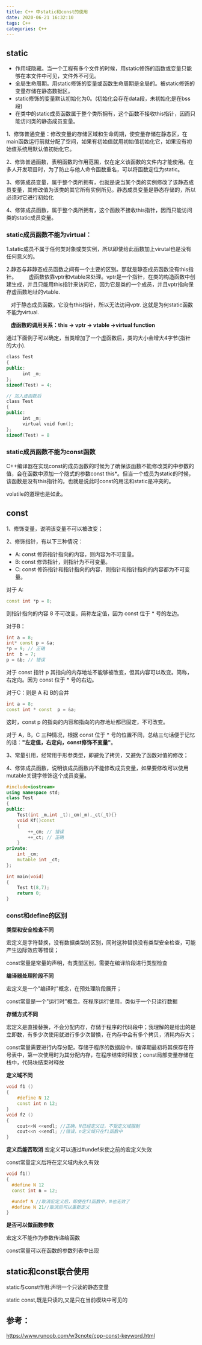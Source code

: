 ```yaml
---
title: C++ 中static和const的使用
date: 2020-06-21 16:32:10
tags: C++
categories: C++
---
```

## static
- 作用域隐藏。当一个工程有多个文件的时候，用static修饰的函数或变量只能够在本文件中可见，文件外不可见。
- 全局生命周期。用static修饰的变量或函数生命周期是全局的。被static修饰的变量存储在静态数据区。
- static修饰的变量默认初始化为0。(初始化会存在data段，未初始化是在bss段)
- 在类中的static成员函数属于整个类所拥有，这个函数不接收this指针，因而只能访问类的静态成员变量。
<!--more-->
1、修饰普通变量：修改变量的存储区域和生命周期，使变量存储在静态区，在main函数运行前就分配了空间，如果有初始值就用初始值初始化它，如果没有初始值系统用默认值初始化它。

2、修饰普通函数，表明函数的作用范围，仅在定义该函数的文件内才能使用。在多人开发项目时，为了防止与他人命令函数重名，可以将函数定位为static。

3、修饰成员变量，属于整个类所拥有，也就是说当某个类的实例修改了该静态成员变量，其修改值为该类的其它所有实例所见。静态成员变量是静态存储的，所以必须对它进行初始化

4、修饰成员函数，属于整个类所拥有，这个函数不接收this指针，因而只能访问类的static成员变量。

### static成员函数不能为virtual：
1.static成员不属于任何类对象或类实例，所以即使给此函数加上virutal也是没有任何意义的。

2.静态与非静态成员函数之间有一个主要的区别。那就是静态成员函数没有this指针。
   
   虚函数依靠vptr和vtable来处理。vptr是一个指针，在类的构造函数中创建生成，并且只能用this指针来访问它，因为它是类的一个成员，并且vptr指向保存虚函数地址的vtable.

   对于静态成员函数，它没有this指针，所以无法访问vptr. 这就是为何static函数不能为virtual.

   **虚函数的调用关系：this -> vptr -> vtable ->virtual function**

通过下面例子可以确定，当类增加了一个虚函数后，类的大小会增大4字节(指针的大小).

```c++
class Test
{
public:
      int _m;
};
sizeof(Test) = 4;

// 加入虚函数后
class Test
{
public:
      int _m;
      virtual void fun();
};
sizeof(Test) = 8
```

### static成员函数不能为const函数
C++编译器在实现const的成员函数的时候为了确保该函数不能修改类的中参数的值，会在函数中添加一个隐式的参数const this*。但当一个成员为static的时候，该函数是没有this指针的。也就是说此时const的用法和static是冲突的。

volatile的道理也是如此。

## const
1、修饰变量，说明该变量不可以被改变；

2、修饰指针，有以下三种情况：
- A: const 修饰指针指向的内容，则内容为不可变量。
- B: const 修饰指针，则指针为不可变量。
- C: const 修饰指针和指针指向的内容，则指针和指针指向的内容都为不可变量。

对于 A:
```c++
const int *p = 8;
```
则指针指向的内容 8 不可改变。简称左定值，因为 const 位于 * 号的左边。

对于B：
```c++
int a = 8;
int* const p = &a;
*p = 9; // 正确
int  b = 7;
p = &b; // 错误
```
对于 const 指针 p 其指向的内存地址不能够被改变，但其内容可以改变。简称，右定向。因为 const 位于 * 号的右边。

对于C：则是 A 和 B的合并
```c++
int a = 8;
const int * const  p = &a;
```

这时，const p 的指向的内容和指向的内存地址都已固定，不可改变。

对于 A，B，C 三种情况，根据 const 位于 * 号的位置不同，总结三句话便于记忆的话：**"左定值，右定向，const修饰不变量"**。

3、常量引用，经常用于形参类型，即避免了拷贝，又避免了函数对值的修改；

4、修饰成员函数，说明该成员函数内不能修改成员变量，如果要修改可以使用mutable关键字修饰这个成员变量。
```c++
#include<iostream>
using namespace std;
class Test
{
public:
    Test(int _m,int _t):_cm(_m),_ct(_t){}
    void Kf()const
    {
        ++_cm; // 错误
        ++_ct; // 正确
    }
private:
    int _cm;
    mutable int _ct;
};
 
int main(void)
{
    Test t(8,7);
    return 0;
}
```

### const和define的区别

**类型和安全检查不同**

宏定义是字符替换，没有数据类型的区别，同时这种替换没有类型安全检查，可能产生边际效应等错误；

const常量是常量的声明，有类型区别，需要在编译阶段进行类型检查

**编译器处理阶段不同**

宏定义是一个"编译时"概念，在预处理阶段展开；

const常量是一个"运行时"概念，在程序运行使用，类似于一个只读行数据

**存储方式不同**

宏定义是直接替换，不会分配内存，存储于程序的代码段中；我理解的是给出的是立即数，有多少次使用就进行多少次替换，在内存中会有多个拷贝，消耗内存大；

const常量需要进行内存分配，存储于程序的数据段中，编译期最初将其保存在符号表中，第一次使用时为其分配内存，在程序结束时释放；const局部变量存储在栈中，代码块结束时释放

**定义域不同**
```c++
void f1 ()
{
    #define N 12
    const int n 12;
}
void f2 ()
{
    cout<<N <<endl; //正确，N已经定义过，不受定义域限制
    cout<<n <<endl; //错误，n定义域只在f1函数中
}
```
**定义后能否取消**
宏定义可以通过#undef来使之前的宏定义失效

const常量定义后将在定义域内永久有效
```c++
void f1()
{
  #define N 12
  const int n = 12;

  #undef N //取消宏定义后，即使在f1函数中，N也无效了
  #define N 21//取消后可以重新定义
}
```
**是否可以做函数参数**

宏定义不能作为参数传递给函数

const常量可以在函数的参数列表中出现

## static和const联合使用
static与const作用:声明一个只读的静态变量

static const,既是只读的,又是只在当前模块中可见的

## 参考：
https://www.runoob.com/w3cnote/cpp-const-keyword.html